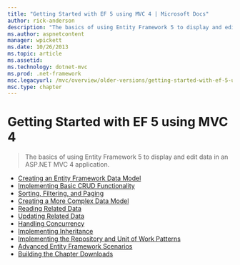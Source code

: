 ```yaml
---
title: "Getting Started with EF 5 using MVC 4 | Microsoft Docs"
author: rick-anderson
description: "The basics of using Entity Framework 5 to display and edit data in an ASP.NET MVC 4 application."
ms.author: aspnetcontent
manager: wpickett
ms.date: 10/26/2013
ms.topic: article
ms.assetid: 
ms.technology: dotnet-mvc
ms.prod: .net-framework
msc.legacyurl: /mvc/overview/older-versions/getting-started-with-ef-5-using-mvc-4
msc.type: chapter
---
```

Getting Started with EF 5 using MVC 4
====================
> The basics of using Entity Framework 5 to display and edit data in an ASP.NET MVC 4 application.


- [Creating an Entity Framework Data Model](creating-an-entity-framework-data-model-for-an-asp-net-mvc-application.md)
- [Implementing Basic CRUD Functionality](implementing-basic-crud-functionality-with-the-entity-framework-in-asp-net-mvc-application.md)
- [Sorting, Filtering, and Paging](sorting-filtering-and-paging-with-the-entity-framework-in-an-asp-net-mvc-application.md)
- [Creating a More Complex Data Model](creating-a-more-complex-data-model-for-an-asp-net-mvc-application.md)
- [Reading Related Data](reading-related-data-with-the-entity-framework-in-an-asp-net-mvc-application.md)
- [Updating Related Data](updating-related-data-with-the-entity-framework-in-an-asp-net-mvc-application.md)
- [Handling Concurrency](handling-concurrency-with-the-entity-framework-in-an-asp-net-mvc-application.md)
- [Implementing Inheritance](implementing-inheritance-with-the-entity-framework-in-an-asp-net-mvc-application.md)
- [Implementing the Repository and Unit of Work Patterns](implementing-the-repository-and-unit-of-work-patterns-in-an-asp-net-mvc-application.md)
- [Advanced Entity Framework Scenarios](advanced-entity-framework-scenarios-for-an-mvc-web-application.md)
- [Building the Chapter Downloads](building-the-ef5-mvc4-chapter-downloads.md)